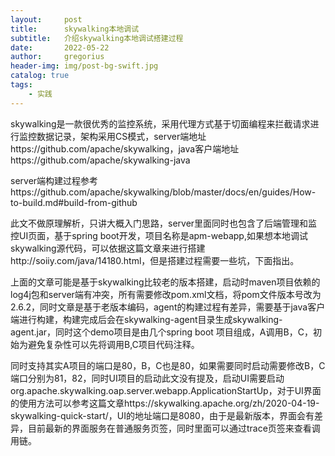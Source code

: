 ```yaml
---
layout:     post
title:      skywalking本地调试
subtitle:   介绍skywalking本地调试搭建过程
date:       2022-05-22
author:     gregorius
header-img: img/post-bg-swift.jpg
catalog: true
tags:
    - 实践
---
```


skywalking是一款很优秀的监控系统，采用代理方式基于切面编程来拦截请求进行监控数据记录，架构采用CS模式，server端地址https://github.com/apache/skywalking，java客户端地址https://github.com/apache/skywalking-java

server端构建过程参考https://github.com/apache/skywalking/blob/master/docs/en/guides/How-to-build.md#build-from-github

此文不做原理解析，只讲大概入门思路，server里面同时也包含了后端管理和监控UI页面，基于spring boot开发，项目名称是apm-webapp,如果想本地调试skywalking源代码，可以依据这篇文章来进行搭建http://soiiy.com/java/14180.html，但是搭建过程需要一些坑，下面指出。

上面的文章可能是基于skywalking比较老的版本搭建，启动时maven项目依赖的log4j包和server端有冲突，所有需要修改pom.xml文档，将pom文件版本号改为2.6.2，同时文章是基于老版本编码，agent的构建过程有差异，需要基于java客户端进行构建，构建完成后会在skywalking-agent目录生成skywalking-agent.jar，同时这个demo项目是由几个spring boot 项目组成，A调用B，C，初始为避免复杂性可以先将调用B,C项目代码注释。

同时支持其实A项目的端口是80，B，C也是80，如果需要同时启动需要修改B，C端口分别为81，82，同时UI项目的启动此文没有提及，启动UI需要启动org.apache.skywalking.oap.server.webapp.ApplicationStartUp，对于UI界面的使用方法可以参考这篇文章https://skywalking.apache.org/zh/2020-04-19-skywalking-quick-start/，UI的地址端口是8080，由于是最新版本，界面会有差异，目前最新的界面服务在普通服务页签，同时里面可以通过trace页签来查看调用链。
